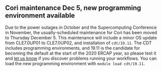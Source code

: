 ## Cori maintenance Dec 5, new programming environment available

Due to the power outages in October and the Supercomputing Conference in November,
the usually-scheduled maintenance for Cori has been moved to Thursday December 5.
This maintenance will include a minor OS update from CLE7.0UP01 to CLE7.0UP02, and 
installation of `cdt/19.11`. The CDT includes programming environments, and 19.11 
is the candidate for becoming the default at the start of the 2020 ERCAP year, so 
please test it and [let us know](https://help.nersc.gov) if you discover problems 
running your workflows. You can load the new programming environment with 
`module load cdt/19.11`.

